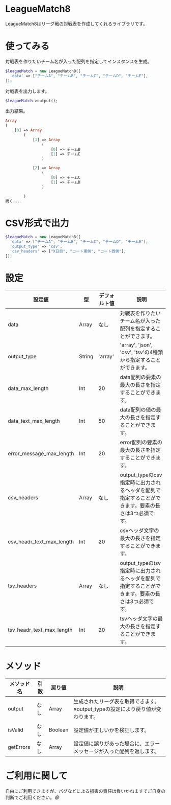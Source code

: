 # LeagueMatch8
LeagueMatch8はリーグ戦の対戦表を作成してくれるライブラリです。

# 使ってみる
対戦表を作りたいチーム名が入った配列を指定してインスタンスを生成。
```php
$leagueMatch = new LeagueMatch8([
  'data' => ["チームA", "チームB", "チームC", "チームD", "チームE"],
]);
```
対戦表を出力します。
```php
$leagueMatch->output();
```
出力結果。
```php
Array
(
    [0] => Array
        (
            [1] => Array
                (
                    [0] => チームB
                    [1] => チームE
                )

            [2] => Array
                (
                    [0] => チームC
                    [1] => チームD
                )

        ) 
続く....
```

# CSV形式で出力
```php
$leagueMatch = new LeagueMatch8([
  'data' => ["チームA", "チームB", "チームC", "チームD", "チームE"],
  'output_type' => 'csv',
  'csv_headers' => ["X日目", "コート東側", "コート西側"],
]);
```
# 設定
| 設定値 | 型 | デフォルト値 | 説明 |
| ---- | ---- | ---- |---- |
| data | Array | なし | 対戦表を作りたいチーム名が入った配列を指定することができます。 |
| output_type | String | 'array' | 'array', 'json', 'csv', 'tsv'の4種類から指定することができます。 |
| data_max_length | Int | 20 | data配列の要素の最大の長さを指定することができます。 |
| data_text_max_length | Int | 50 | data配列の値の最大の長さを指定することができます。 |
| error_message_max_length | Int | 20 | error配列の要素の最大の長さを指定することができます。 |
| csv_headers | Array | なし | output_typeのcsv指定時に出力されるヘッダを配列で指定することができます。要素の長さは3つ必須です。 |
| csv_headr_text_max_length | Int | 20 | csvヘッダ文字の最大の長さを指定することができます。|
| tsv_headers | Array | なし | output_typeのtsv指定時に出力されるヘッダを配列で指定することができます。要素の長さは3つ必須です。 |
| tsv_headr_text_max_length | Int | 20 | tsvヘッダ文字の最大の長さを指定することができます。|


# メソッド
| メソッド名 | 引数 | 戻り値 | 説明 |
| ---- | ---- | ---- | ---- |
| output | なし | Array | 生成されたリーグ表を取得できます。<br>※output_typeの設定により戻り値が変わります。 |
| isValid | なし | Boolean | 設定値が正しいかを検証します。 |
| getErrors | なし | Array | 設定値に誤りがあった場合に、エラーメッセージが入った配列を返します。 |

# ご利用に関して
自由にご利用できますが、バグなどによる損害の責任は負いかねますでご自身の判断でご利用ください。*:smile:*